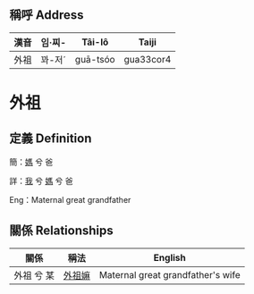 

## 稱呼 Address

漢音 | 임·찌- | Tâi-lô | Taiji
--- | --- | --- | --- 
外祖 | 꽈-저ˊ | guā-tsóo | gua33cor4 
# 外祖
## 定義 Definition
簡：[媽](member3.md) 兮 爸

詳：[我](member1.md) 兮 [媽](member3.md) 兮 爸

Eng：Maternal great grandfather

## 關係 Relationships

關係 | 稱法 | English
--- | --- | --- 
外祖 兮 某 | [外祖嫲](member45.md) | Maternal great grandfather's wife

